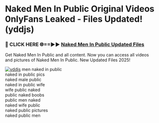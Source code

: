 # Naked Men In Public Original Videos 0nlyFans Leaked - Files Updated! (yddjs)

<h3>🔴 CLICK HERE 🌐==►► <a href="https://tinyurl.com/up5wt9bj" rel="nofollow">Naked Men In Public Updated Files</a></h3>

Get Naked Men In Public and all content. Now you can access all videos and pictures of Naked Men In Public. New Updated Files 2025!

[![yddjs](https://i.imgur.com/ABiUzMV.gif)](https://tinyurl.com/up5wt9bj)
men naked in public<br>
naked in public pics<br>
naked male public<br>
naked in public wife<br>
wife public naked<br>
public naked boobs<br>
public men naked<br>
naked wife public<br>
naked public pictures<br>
naked public men